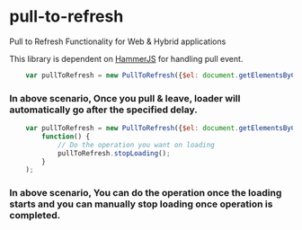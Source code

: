 # pull-to-refresh
Pull to Refresh Functionality for Web &amp; Hybrid applications

This library is dependent on [HammerJS](http://hammerjs.github.io/api/) for handling pull event.


```js
	var pullToRefresh = new PullToRefresh({$el: document.getElementsByClassName('content')[0], delay: 5000});
```
### In above scenario, Once you pull & leave, loader will automatically go after the specified delay.

```js
	var pullToRefresh = new PullToRefresh({$el: document.getElementsByClassName('content')[0]},
		function() {
			// Do the operation you want on loading
			pullToRefresh.stopLoading();
		}
	);
```

### In above scenario, You can do the operation once the loading starts and you can manually stop loading once operation is completed.